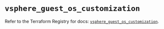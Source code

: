 # `vsphere_guest_os_customization`

Refer to the Terraform Registry for docs: [`vsphere_guest_os_customization`](https://registry.terraform.io/providers/vmware/vsphere/2.14.1/docs/resources/guest_os_customization).
